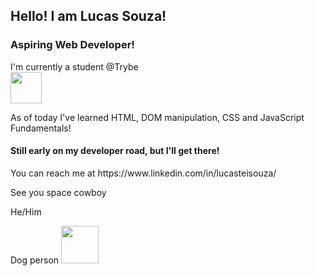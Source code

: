 <h2>Hello! I am Lucas Souza!</h2>

<h3>Aspiring Web Developer!</h3>
<p>I'm currently a student @Trybe <br><img src="https://blog.betrybe.com/wp-content/uploads/2021/11/51808343.png" width= "50">
<p>As of today I've learned HTML, DOM manipulation, CSS and JavaScript Fundamentals! 
 <h4>Still early on my developer road, but I'll get there!</h4>
 
 <p> You can reach me at https://www.linkedin.com/in/lucasteisouza/ </p>
 <p>See you space cowboy</p>
 

<p>He/Him
<p>Dog person <img src="https://thumbs.gfycat.com/AjarEuphoricAmericanratsnake-max-1mb.gif" width = "60">
<!---
- 👋 Hi, I’m Lucas Souza
- 👀 I’m interested in ...
- 🌱 I’m currently learning ...
- 💞️ I’m looking to collaborate on ...
- 📫 How to reach me ...


Lucasteisouza/Lucasteisouza is a ✨ special ✨ repository because its `README.md` (this file) appears on your GitHub profile.
You can click the Preview link to take a look at your changes.
--->
